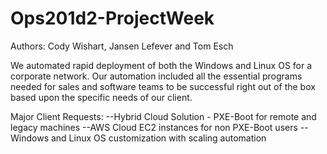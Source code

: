 # Ops201d2-ProjectWeek

Authors: Cody Wishart, Jansen Lefever and Tom Esch

We automated rapid deployment of both the Windows and Linux OS for a corporate network. Our automation included all the essential programs needed for sales and software teams to be successful right out of the box based upon the specific needs of our client.

Major Client Requests:
--Hybrid Cloud Solution - PXE-Boot for remote and legacy machines
--AWS Cloud EC2 instances for non PXE-Boot users
--Windows and Linux OS customization with scaling automation

